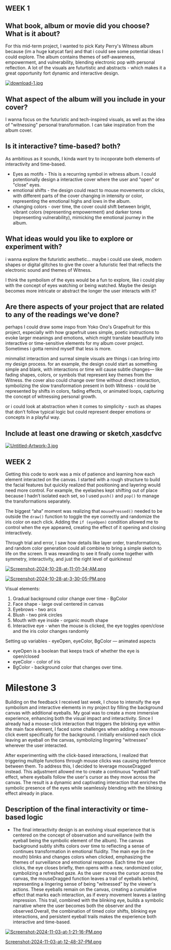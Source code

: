 ## WEEK 1
## What book, album or movie did you choose? What is it about?

For this mid-term project, I wanted to pick Katy Perry's Witness album because (im a huge katycat fan) and that i could see some potential ideas I could explore. The album contains themes of self-awareness, empowerment, and vulnerability, blending electronic pop with personal reflection. A lot of the visuals are futurtistic and abstracts - which makes it a great opportunity fort dynamic and interactive design. 

[![download-1.jpg](https://i.postimg.cc/4xZkQB4z/download-1.jpg)](https://postimg.cc/Wh9H2mk3)

## What aspect of the album will you include in your cover?

I wanna focus on the futuristic and tech-inspired visuals, as well as the idea of "witnessing" personal transformation. I can take inspiration from the album cover. 

## Is it interactive? time-based? both?

As ambitious as it sounds, I kinda want try to incoporate both elements of interactivity and time-based. 

- Eyes as motifs - This is a recurring symbol in witness album. I could potentionally design a interactive cover where the user and "open" or "close" eyes. 
- emotional shifts - the design could react to mouse movements or clicks, with different parts of the cover changing in intensity or color, representing the emotional highs and lows in the album.
- changing colors - over time, the cover could shift between bright, vibrant colors (representing empowerment) and darker tones (representing vulnerability), mimicking the emotional journey in the album.


## What ideas would you like to explore or experiment with?

i wanna explore the futuristic aesthetic... maybe i could use sleek, modern shapes or digital glitches to give the cover a futuristic feel that reflects the electronic sound and themes of Witness.

I think the symbolism of the eyes would be a fun to explore, like i could play with the concept of eyes watching or being watched. Maybe the design becomes more intricate or abstract the longer the user interacts with it?

## Are there aspects of your project that are related to any of the readings we’ve done?

perhaps I could draw some inspo from Yoko Ono's Grapefruit for this project, especially with how grapefruit uses simple, poetic instructions to evoke larger meanings and emotions, which might translate beautifully into interactive or time-sensitive elements for my album cover project. Sometimes i gotta remind myself that less is more. 

minmalist interaction and surreal simple visuals are things i can bring into my design process. for an example, the design could start as something simple and blank, with interactions or time will cause subtle changes— like fading shapes, colors, or symbols that represent key themes from the Witness. the cover also could change over time without direct interaction, symbolizing the slow transformation present in both Witness - could be represented by shifts in colors, fading effects, or animated loops, capturing the concept of witnessing personal growth.

or i could look at abstraction when it comes to simplicity - such as shapes that don’t follow typical logic but could represent deeper emotions or concepts in a playful way.

## Include at least one drawing or sketch¸xasdcfvc

[![Untitled-Artwork-3.jpg](https://i.postimg.cc/zBjVq0D5/Untitled-Artwork-3.jpg)](https://postimg.cc/FdY9ZbJn)


## WEEK 2

Getting this code to work was a mix of patience and learning how each element interacted on the canvas. I started with a rough structure to build the facial features but quickly realized that positioning and layering would need more control. For example, the eyelashes kept shifting out of place because I hadn’t isolated each set, so I used `push()` and `pop()` to manage the transformations separately.

The biggest “aha” moment was realizing that `mousePressed()` needed to be outside the `draw()` function to toggle the eye correctly and randomize the iris color on each click. Adding the `if (eyeOpen)` condition allowed me to control when the eye appeared, creating the effect of it opening and closing interactively.

Through trial and error, I saw how details like layer order, transformations, and random color generation could all combine to bring a simple sketch to life on the screen. It was rewarding to see it finally come together with symmetry, interactivity, and just the right level of quirkiness!

[![Screenshot-2024-10-28-at-11-01-34-AM.png](https://i.postimg.cc/8PszZ5JK/Screenshot-2024-10-28-at-11-01-34-AM.png)](https://postimg.cc/HVDmxTtX)

[![Screenshot-2024-10-28-at-3-30-05-PM.png](https://i.postimg.cc/pdkNNf3D/Screenshot-2024-10-28-at-3-30-05-PM.png)](https://postimg.cc/GBBgGyL2)

Visual elements: 
1. Gradual background color change over time  - BgColor 
2. Face shape - large oval centered in canvas 
3. Eyebrows - two arcs 
4. Blush - two pink circles 
5. Mouth with eye inside - organic mouth shape 
6. Interactive eye - when the mouse is clicked, the eye toggles open/close and the iris color changes randomly

Setting up variables - eyeOpen, eyeColor, BgColor
— animated aspects 
- eyeOpen is a boolean that keeps track of whether the eye is open/closed
- eyeColor - color of iris 
- BgColor - background color that changes over time. 

# Milestone 3

Building on the feedback I received last week, I chose to intensify the eye symbolism and interactive elements in my project by filling the background canvas with additional eyeballs. My goal was to create a more immersive experience, enhancing both the visual impact and interactivity. Since I already had a mouse-click interaction that triggers the blinking eye within the main face element, I faced some challenges when adding a new mouse-click event specifically for the background. I initially envisioned each click leaving an eyeball on the canvas, symbolizing lingering "witnesses" wherever the user interacted.

After experimenting with the click-based interactions, I realized that triggering multiple functions through mouse clicks was causing interference between them. To address this, I decided to leverage mouseDragged instead. This adjustment allowed me to create a continuous "eyeball trail" effect, where eyeballs follow the user's cursor as they move across the canvas. The result is a dynamic and captivating interaction that enriches the symbolic presence of the eyes while seamlessly blending with the blinking effect already in place.

## Description of the final interactivity or time-based logic
- The final interactivity design is an evolving visual experience that is centered on the concept of observation and surveillance (with the eyeball being the symbolic element of the album). The canvas background subtly shifts colors over time to reflecting a sense of continues transformation in emotional fluidity. The main eye (in the mouth) blinks and changes colors when clicked, emphasizing the themes of surveillance and emotional response. Each time the user clicks, the eye closes briefly, then opens with a new, randomized color, symbolizing a refreshed gaze. As the user moves the cursor across the canvas, the mouseDragged function leaves a trail of eyeballs behind, representing a lingering sense of being "witnessed" by the viewer's actions. These eyeballs remain on the canvas, creating a cumulative effect that marks each interaction, as if every movement leaves a lasting impression. This trail, combined with the blinking eye, builds a symbolic narrative where the user becomes both the observer and the observed.Overall, the combination of timed color shifts, blinking eye interactions, and persistent eyeball trails makes the experience both interactive and time-based. 

[![Screenshot-2024-11-03-at-1-21-16-PM.png](https://i.postimg.cc/FF6crNDd/Screenshot-2024-11-03-at-1-21-16-PM.png)](https://postimg.cc/grvr4F9m)

[Screenshot-2024-11-03-at-12-48-37-PM.png](https://postimg.cc/18KpdnLR)